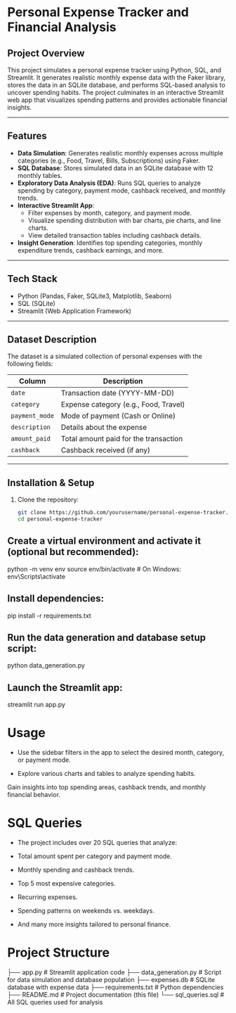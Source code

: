 # Personal Expense Tracker and Financial Analysis

## Project Overview

This project simulates a personal expense tracker using Python, SQL, and Streamlit. It generates realistic monthly expense data with the Faker library, stores the data in an SQLite database, and performs SQL-based analysis to uncover spending habits. The project culminates in an interactive Streamlit web app that visualizes spending patterns and provides actionable financial insights.

---

## Features

- **Data Simulation**: Generates realistic monthly expenses across multiple categories (e.g., Food, Travel, Bills, Subscriptions) using Faker.
- **SQL Database**: Stores simulated data in an SQLite database with 12 monthly tables.
- **Exploratory Data Analysis (EDA)**: Runs SQL queries to analyze spending by category, payment mode, cashback received, and monthly trends.
- **Interactive Streamlit App**:
  - Filter expenses by month, category, and payment mode.
  - Visualize spending distribution with bar charts, pie charts, and line charts.
  - View detailed transaction tables including cashback details.
- **Insight Generation**: Identifies top spending categories, monthly expenditure trends, cashback earnings, and more.

---

## Tech Stack

- Python (Pandas, Faker, SQLite3, Matplotlib, Seaborn)
- SQL (SQLite)
- Streamlit (Web Application Framework)

---

## Dataset Description

The dataset is a simulated collection of personal expenses with the following fields:

| Column       | Description                                |
|--------------|--------------------------------------------|
| `date`       | Transaction date (YYYY-MM-DD)              |
| `category`   | Expense category (e.g., Food, Travel)      |
| `payment_mode` | Mode of payment (Cash or Online)           |
| `description`| Details about the expense                   |
| `amount_paid`| Total amount paid for the transaction      |
| `cashback`   | Cashback received (if any)                  |

---

## Installation & Setup

1. Clone the repository:
   ```bash
   git clone https://github.com/yourusername/personal-expense-tracker.git
   cd personal-expense-tracker
## Create a virtual environment and activate it (optional but recommended):

python -m venv env
source env/bin/activate  # On Windows: env\Scripts\activate

## Install dependencies:
pip install -r requirements.txt

## Run the data generation and database setup script:

python data_generation.py

## Launch the Streamlit app:

streamlit run app.py
# Usage
- Use the sidebar filters in the app to select the desired month, category, or payment mode.

- Explore various charts and tables to analyze spending habits.

Gain insights into top spending areas, cashback trends, and monthly financial behavior.

# SQL Queries
- The project includes over 20 SQL queries that analyze:

- Total amount spent per category and payment mode.

- Monthly spending and cashback trends.

- Top 5 most expensive categories.

- Recurring expenses.

- Spending patterns on weekends vs. weekdays.

- And many more insights tailored to personal finance.

# Project Structure
├── app.py                   # Streamlit application code
├── data_generation.py       # Script for data simulation and database population
├── expenses.db              # SQLite database with expense data
├── requirements.txt         # Python dependencies
├── README.md                # Project documentation (this file)
└── sql_queries.sql          # All SQL queries used for analysis
